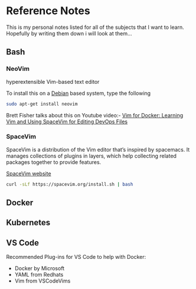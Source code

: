 # Reference Notes

This is my personal notes listed for all of the subjects that I want to learn. Hopefully by writing them down i will look at them...

## Bash

### NeoVim

hyperextensible Vim-based text editor

To install this on a [Debian](https://github.com/neovim/neovim/wiki/Installing-Neovim#debian) based system, type the following

```bash
sudo apt-get install neovim
```

Brett Fisher talks about this on Youtube video:- [Vim for Docker: Learning Vim and Using SpaceVim for Editing DevOps Files](https://www.youtube.com/watch?v=N09VQ9HOhG4)

### SpaceVim

SpaceVim is a distribution of the Vim editor that’s inspired by spacemacs. It manages collections of plugins in layers, which help collecting related packages together to provide features. 

[SpaceVim website](https://spacevim.org/quick-start-guide/#online-tutors)

```bash
curl -sLf https://spacevim.org/install.sh | bash
```


## Docker

## Kubernetes

## VS Code

Recommended Plug-ins for VS Code to help with Docker:

+ Docker by Microsoft
+ YAML from Redhats
+ Vim from VSCodeVims